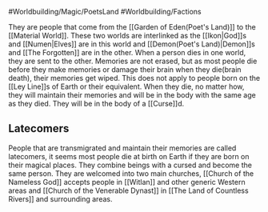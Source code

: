 #Worldbuilding/Magic/PoetsLand #Worldbuilding/Factions 

They are people that come from the [[Garden of Eden(Poet's Land)]] to the [[Material World]]. These two worlds are interlinked as the [[Ikon|God]]s and [[Numen|Elves]] are in this world and [[Demon(Poet's Land)|Demon]]s and [[The Forgotten]] are in the other. When a person dies in one world, they are sent to the other. Memories are not erased, but as most people die before they make memories or damage their brain when they die(brain death), their memories get wiped. This does not apply to people born on the [[Ley Line]]s of Earth or their equivalent. When they die, no matter how, they will maintain their memories and will be in the body with the same age as they died. They will be in the body of a [[Curse]]d. 

## Latecomers 

People that are transmigrated and maintain their memories are called latecomers, it seems most people die at birth on Earth if they are born on their magical places. They combine beings with a cursed and become the same person. They are welcomed into two main churches, [[Church of the Nameless God]] accepts people in [[Witlan]] and other generic Western areas and [[Church of the Venerable Dynast]] in [[The Land of Countless Rivers]] and surrounding areas. 